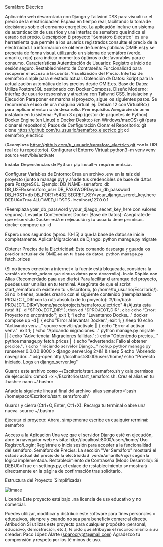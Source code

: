 Semáforo Eléctrico

Aplicación web desarrollada con Django y Tailwind CSS para visualizar el precio de la electricidad en España en tiempo real, facilitando la toma de decisiones sobre el consumo energético. La aplicación incluye un sistema de autenticación de usuarios y una interfaz de semáforo que indica el estado del precio.
Descripción
El proyecto "Semáforo Eléctrico" es una herramienta que permite a los usuarios registrados consultar el precio de la electricidad. La información se obtiene de fuentes públicas (OMIE.es) y se presenta de forma visual, utilizando un sistema de semáforo (verde, amarillo, rojo) para indicar momentos óptimos o desfavorables para el consumo.
Características
Autenticación de Usuarios: Registro e inicio de sesión seguro.
Restablecimiento de Contraseña: Funcionalidad para recuperar el acceso a la cuenta.
Visualización del Precio: Interfaz de semáforo simple para el estado actual.
Obtención de Datos: Script para la actualización automática de los precios desde OMIE.es.
Base de Datos: Utiliza PostgreSQL gestionado con Docker Compose.
Diseño Moderno: Interfaz de usuario responsiva y atractiva con Tailwind CSS.
Instalación y Ejecución
Para poner en marcha el proyecto, sigue los siguientes pasos. Se recomienda el uso de una máquina virtual (ej. Debian 12 con VirtualBox) para replicar el entorno de desarrollo.
Prerrequisitos
Asegúrate de tener instalado en tu sistema:
Python 3.x
pip (gestor de paquetes de Python)
Docker Engine (en Linux) o Docker Desktop (en Windows/macOS)
git (para clonar el repositorio)
Pasos de Configuración
Clonar el Repositorio:
git clone https://github.com/tu_usuario/semaforo_electrico.git
cd semaforo_electrico

(Reemplaza https://github.com/tu_usuario/semaforo_electrico.git con la URL real de tu repositorio).
Configurar el Entorno Virtual:
python3 -m venv venv
source venv/bin/activate


Instalar Dependencias de Python:
pip install -r requirements.txt


Configurar Variables de Entorno:
Crea un archivo .env en la raíz del proyecto (junto a manage.py) y añade tus credenciales de base de datos para PostgreSQL. Ejemplo:
DB_NAME=semaforo_db
DB_USER=semaforo_user
DB_PASSWORD=your_db_password
DB_HOST=db
DB_PORT=5432
SECRET_KEY=your_django_secret_key_here
DEBUG=True
ALLOWED_HOSTS=localhost,127.0.0.1

(Reemplaza your_db_password y your_django_secret_key_here con valores seguros).
Levantar Contenedores Docker (Base de Datos):
Asegúrate de que el servicio Docker está en ejecución y tu usuario tiene permisos.
docker compose up -d

Espera unos segundos (aprox. 10-15) a que la base de datos se inicie completamente.
Aplicar Migraciones de Django:
python manage.py migrate

Obtener Precios de la Electricidad:
Este comando descarga y guarda los precios actuales de OMIE.es en tu base de datos.
python manage.py fetch_prices

(Si no tienes conexión a internet o la fuente está bloqueada, considera la versión de fetch_prices que simula datos para desarrollo).
Inicio Rápido con Alias (Recomendado para uso diario)
Para facilitar el arranque del proyecto, puedes usar un alias en tu terminal.
Asegúrate de que el script start_semaforo.sh existe en tu ~/Escritorio/ (o /home/tu_usuario/Escritorio/). Si no lo tienes, puedes crearlo con el siguiente contenido (reemplazando PROJECT_DIR con la ruta absoluta de tu proyecto):
#!/bin/bash
PROJECT_DIR="/home/paco/projects/semaforo_electrico" # ¡Ajusta esta ruta!
if [ -d "$PROJECT_DIR" ]; then cd "$PROJECT_DIR"; else echo "Error: Proyecto no encontrado."; exit 1; fi
echo "Levantando Docker..."
docker compose up -d || { echo "Error al levantar Docker."; exit 1; }
sleep 10
echo "Activando venv..."
source venv/bin/activate || { echo "Error al activar venv."; exit 1; }
echo "Aplicando migraciones..."
python manage.py migrate || { echo "Advertencia: Migraciones fallidas."; }
echo "Obteniendo precios..."
python manage.py fetch_prices || { echo "Advertencia: Fallo al obtener precios."; }
echo "Iniciando servidor Django..."
nohup python manage.py runserver 0.0.0.0:8000 > django_server.log 2>&1 &
sleep 5
echo "Abriendo navegador..."
xdg-open http://localhost:8000/users/home/
echo "Proyecto iniciado. Logs en django_server.log"

Guarda este archivo como ~/Escritorio/start_semaforo.sh y dale permisos de ejecución: chmod +x ~/Escritorio/start_semaforo.sh.
Crea el alias en tu .bashrc:
nano ~/.bashrc

Añade la siguiente línea al final del archivo:
alias semaforo='bash /home/paco/Escritorio/start_semaforo.sh'

Guarda y cierra (Ctrl+O, Enter, Ctrl+X).
Recarga tu terminal o abre una nueva:
source ~/.bashrc

Ejecutar el proyecto:
Ahora, simplemente escribe en cualquier terminal:
semaforo

Acceso a la Aplicación
Una vez que el servidor Django esté en ejecución, abre tu navegador web y visita:
http://localhost:8000/users/home/
Uso
Registro/Login: Regístrate o inicia sesión para acceder a la funcionalidad del semáforo.
Semáforo de Precios: La sección "Ver Semáforo" mostrará el estado actual del precio de la electricidad (verde/amarillo/rojo) según la lógica implementada.
Restablecimiento de Contraseña (Modo Desarrollo): Si DEBUG=True en settings.py, el enlace de restablecimiento se mostrará directamente en la página de confirmación tras solicitarlo.

Estructura del Proyecto (Simplificada)

![image](https://github.com/user-attachments/assets/bfe0906f-9503-40d5-8467-6bc5b3d6a4f7)


Licencia
Este proyecto está bajo una licencia de uso educativo y no comercial.

Puedes utilizar, modificar y distribuir este software para fines personales o educativos, siempre y cuando no sea para beneficio comercial directo.
Atribución
Si utilizas este proyecto para cualquier propósito (personal, educativo, demostración, etc.), te pido que atribuyas el reconocimiento a su creador:
Paco López Alarte (spanocrypt@gmail.com)
Agradezco tu comprensión y respeto por los términos de uso.
